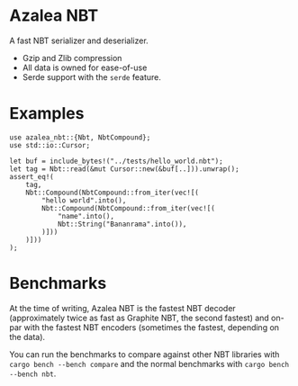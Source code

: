 # Azalea NBT

A fast NBT serializer and deserializer.

- Gzip and Zlib compression
- All data is owned for ease-of-use
- Serde support with the `serde` feature.

# Examples

```
use azalea_nbt::{Nbt, NbtCompound};
use std::io::Cursor;

let buf = include_bytes!("../tests/hello_world.nbt");
let tag = Nbt::read(&mut Cursor::new(&buf[..])).unwrap();
assert_eq!(
    tag,
    Nbt::Compound(NbtCompound::from_iter(vec![(
        "hello world".into(),
        Nbt::Compound(NbtCompound::from_iter(vec![(
            "name".into(),
            Nbt::String("Bananrama".into()),
        )]))
    )]))
);
```

# Benchmarks

At the time of writing, Azalea NBT is the fastest NBT decoder (approximately twice as fast as Graphite NBT, the second fastest) and on-par with the fastest NBT encoders (sometimes the fastest, depending on the data).

You can run the benchmarks to compare against other NBT libraries with `cargo bench --bench compare` and the normal benchmarks with `cargo bench --bench nbt`.
